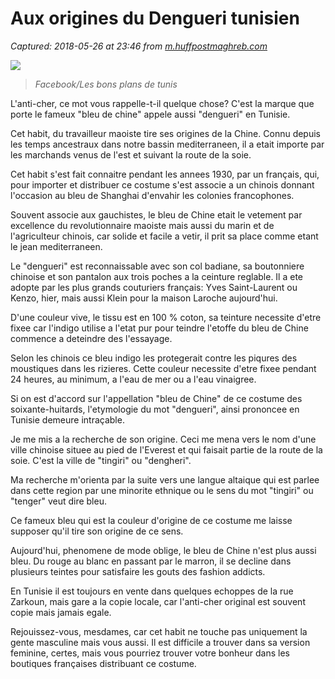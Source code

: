 # Aux origines du Dengueri tunisien

_Captured: 2018-05-26 at 23:46 from [m.huffpostmaghreb.com](https://m.huffpostmaghreb.com/wassim-salah/du-bleu-de-chine-au-dengri-tunisien_b_9949036.html)_

![](https://s-i.huffpost.com/gen/4315890/images/n-DENGUERI-628x314.jpg)

> _Facebook/Les bons plans de tunis_

L'anti-cher, ce mot vous rappelle-t-il quelque chose? C'est la marque que porte le fameux "bleu de chine" appele aussi "dengueri" en Tunisie.

Cet habit, du travailleur maoiste tire ses origines de la Chine. Connu depuis les temps ancestraux dans notre bassin mediterraneen, il a etait importe par les marchands venus de l'est et suivant la route de la soie.

Cet habit s'est fait connaitre pendant les annees 1930, par un français, qui, pour importer et distribuer ce costume s'est associe a un chinois donnant l'occasion au bleu de Shanghai d'envahir les colonies francophones.

Souvent associe aux gauchistes, le bleu de Chine etait le vetement par excellence du revolutionnaire maoiste mais aussi du marin et de l'agriculteur chinois, car solide et facile a vetir, il prit sa place comme etant le jean mediterraneen.

Le "dengueri" est reconnaissable avec son col badiane, sa boutonniere chinoise et son pantalon aux trois poches a la ceinture reglable. Il a ete adopte par les plus grands couturiers français: Yves Saint-Laurent ou Kenzo, hier, mais aussi Klein pour la maison Laroche aujourd'hui.

D'une couleur vive, le tissu est en 100 % coton, sa teinture necessite d'etre fixee car l'indigo utilise a l'etat pur pour teindre l'etoffe du bleu de Chine commence a deteindre des l'essayage.

Selon les chinois ce bleu indigo les protegerait contre les piqures des moustiques dans les rizieres. Cette couleur necessite d'etre fixee pendant 24 heures, au minimum, a l'eau de mer ou a l'eau vinaigree.

Si on est d'accord sur l'appellation "bleu de Chine" de ce costume des soixante-huitards, l'etymologie du mot "dengueri", ainsi prononcee en Tunisie demeure intraçable.

Je me mis a la recherche de son origine. Ceci me mena vers le nom d'une ville chinoise situee au pied de l'Everest et qui faisait partie de la route de la soie. C'est la ville de "tingiri" ou "dengheri".

Ma recherche m'orienta par la suite vers une langue altaique qui est parlee dans cette region par une minorite ethnique ou le sens du mot "tingiri" ou "tenger" veut dire bleu.

Ce fameux bleu qui est la couleur d'origine de ce costume me laisse supposer qu'il tire son origine de ce sens.

Aujourd'hui, phenomene de mode oblige, le bleu de Chine n'est plus aussi bleu. Du rouge au blanc en passant par le marron, il se decline dans plusieurs teintes pour satisfaire les gouts des fashion addicts.

En Tunisie il est toujours en vente dans quelques echoppes de la rue Zarkoun, mais gare a la copie locale, car l'anti-cher original est souvent copie mais jamais egale.

Rejouissez-vous, mesdames, car cet habit ne touche pas uniquement la gente masculine mais vous aussi. Il est difficile a trouver dans sa version feminine, certes, mais vous pourriez trouver votre bonheur dans les boutiques françaises distribuant ce costume.
